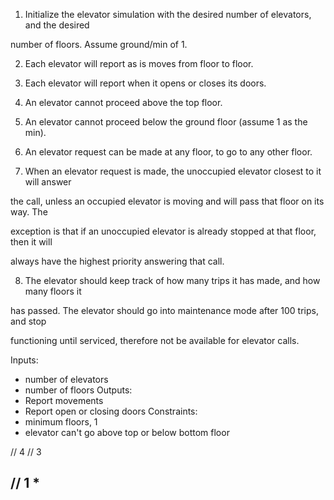 1. Initialize the elevator simulation with the desired number of elevators, and the desired

number of floors. Assume ground/min of 1.

2. Each elevator will report as is moves from floor to floor.

3. Each elevator will report when it opens or closes its doors.

4. An elevator cannot proceed above the top floor.

5. An elevator cannot proceed below the ground floor (assume 1 as the min).

6. An elevator request can be made at any floor, to go to any other floor.

7. When an elevator request is made, the unoccupied elevator closest to it will answer

the call, unless an occupied elevator is moving and will pass that floor on its way. The

exception is that if an unoccupied elevator is already stopped at that floor, then it will

always have the highest priority answering that call.

8. The elevator should keep track of how many trips it has made, and how many floors it

has passed. The elevator should go into maintenance mode after 100 trips, and stop

functioning until serviced, therefore not be available for elevator calls.

Inputs:
  - number of elevators
  - number of floors
Outputs:
  - Report movements
  - Report open or closing doors
Constraints:
  - minimum floors, 1
  - elevator can't go above top or below bottom floor

// 4
// 3

// 1  *
-----------------------------------